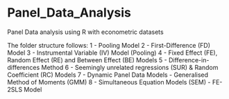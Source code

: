 # Panel_Data_Analysis
Panel Data analysis using R with econometric datasets

The folder structure follows:
1 - Pooling Model
2 - First-Difference (FD) Model
3 - Instrumental Variable (IV) Model (Pooling)
4 - Fixed Effect (FE), Random Effect (RE) and Between Effect (BE) Models
5 - Difference-in-differences Method
6 - Seemingly unrelated regressions (SUR) & Random Coefficient (RC) Models 
7 - Dynamic Panel Data Models - Generalised Method of Moments (GMM)
8 - Simultaneous Equation Models (SEM) - FE-2SLS Model
